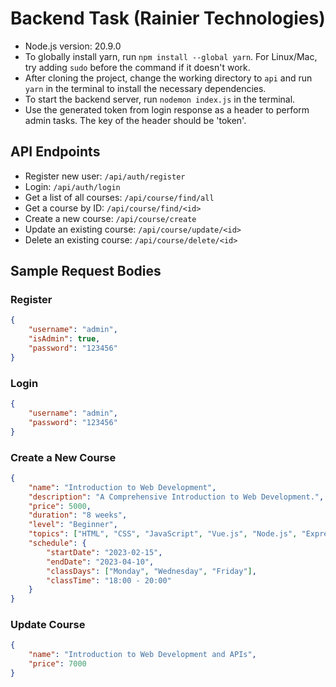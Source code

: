 # Backend Task (Rainier Technologies)

- Node.js version: 20.9.0
- To globally install yarn, run `npm install --global yarn`. For Linux/Mac, try adding `sudo` before the command if it doesn't work.
- After cloning the project, change the working directory to `api` and run `yarn` in the terminal to install the necessary dependencies.
- To start the backend server, run `nodemon index.js` in the terminal.
- Use the generated token from login response as a header to perform admin tasks. The key of the header should be 'token'.

## API Endpoints

- Register new user: `/api/auth/register`
- Login: `/api/auth/login`
- Get a list of all courses: `/api/course/find/all`
- Get a course by ID: `/api/course/find/<id>`
- Create a new course: `/api/course/create`
- Update an existing course: `/api/course/update/<id>`
- Delete an existing course: `/api/course/delete/<id>`

## Sample Request Bodies

### Register

```json
{
    "username": "admin",
    "isAdmin": true,
    "password": "123456"
}
```

### Login

```json
{
    "username": "admin",
    "password": "123456"
}
```

### Create a New Course

```json
{
    "name": "Introduction to Web Development",
    "description": "A Comprehensive Introduction to Web Development.",
    "price": 5000,
    "duration": "8 weeks",
    "level": "Beginner",
    "topics": ["HTML", "CSS", "JavaScript", "Vue.js", "Node.js", "Express.js", "RESTful APIs"],
    "schedule": {
        "startDate": "2023-02-15",
        "endDate": "2023-04-10",
        "classDays": ["Monday", "Wednesday", "Friday"],
        "classTime": "18:00 - 20:00"
    }
}
```

### Update Course

```json
{
    "name": "Introduction to Web Development and APIs",
    "price": 7000
}
```
